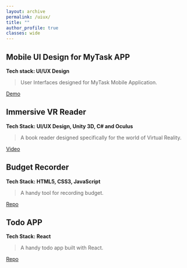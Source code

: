 ```yaml
---
layout: archive
permalink: /uiux/
title: ""
author_profile: true
classes: wide
---
```


## Mobile UI Design for MyTask APP
**Tech stack: UI/UX Design**
>User Interfaces designed for MyTask Mobile Application.

<a href="https://yifanbu.github.io/mytask/" class="btn btn--info" target="_blank">Demo</a>

## Immersive VR Reader
**Tech Stack: UI/UX Design, Unity 3D, C# and Oculus**
>A book reader designed specifically for the world of Virtual Reality.

<a href="https://youtu.be/XDZK9TErmBA" class="btn btn--info" target="_blank">Video</a>

## Budget Recorder
**Tech Stack: HTML5, CSS3, JavaScript**
>A handy tool for recording budget.

<a href="https://github.com/YifanBu/Budget-Recorder" class="btn btn--info" target="_blank">Repo</a>

## Todo APP
**Tech Stack: React**
>A handy todo app built with React.

<a href="https://github.com/YifanBu/TodoApp" class="btn btn--info" target="_blank">Repo</a>